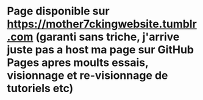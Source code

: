 # Page disponible sur https://mother7ckingwebsite.tumblr.com (garanti sans triche, j'arrive juste pas a host ma page sur GitHub Pages apres moults essais, visionnage et re-visionnage de tutoriels etc)

